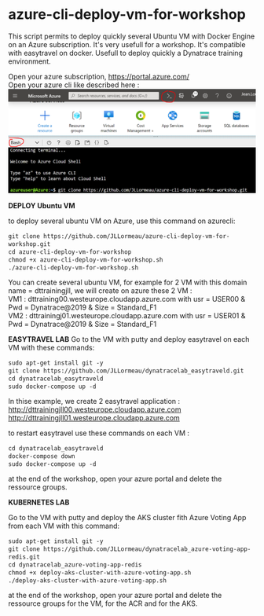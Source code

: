 # azure-cli-deploy-vm-for-workshop
This script permits to deploy quickly several Ubuntu VM with Docker Engine on an Azure subscription. It's very usefull for a workshop. It's compatible with easytravel on docker. Usefull to deploy quickly a Dynatrace training environment.

Open your azure subscription, https://portal.azure.com/  
Open your azure cli like described here :  
![azurecli](azurecli.png)

**DEPLOY Ubuntu VM**

to deploy several ubuntu VM on Azure, use this command on azurecli:  

    git clone https://github.com/JLLormeau/azure-cli-deploy-vm-for-workshop.git  
    cd azure-cli-deploy-vm-for-workshop  
    chmod +x azure-cli-deploy-vm-for-workshop.sh  
    ./azure-cli-deploy-vm-for-workshop.sh  

You can create several ubuntu VM, for example for 2 VM with this domain name = dttrainingjll, we will create on azure these 2 VM :  
VM1 : dttraining00.westeurope.cloudapp.azure.com with usr = USER00 & Pwd = Dynatrace@2019 & Size = Standard_F1  
VM2 : dttrainingj01.westeurope.cloudapp.azure.com with usr = USER01 & Pwd = Dynatrace@2019 & Size = Standard_F1  


**EASYTRAVEL LAB**
Go to the VM with putty and deploy easytravel on each VM with these commands:   
   
    sudo apt-get install git -y  
    git clone https://github.com/JLLormeau/dynatracelab_easytraveld.git  
    cd dynatracelab_easytraveld  
    sudo docker-compose up -d  

In thise example, we create 2 easytravel application :  
http://dttrainingjll00.westeurope.cloudapp.azure.com  
http://dttrainingjll01.westeurope.cloudapp.azure.com  

to restart easytravel use these commands on each VM :  
    
    cd dynatracelab_easytraveld  
    docker-compose down  
    sudo docker-compose up -d  

at the end of the workshop, open your azure portal and delete the ressource groups.  

**KUBERNETES LAB**

Go to the VM with putty and deploy the AKS cluster fith Azure Voting App from each VM with this command:
    
    sudo apt-get install git -y  
    git clone https://github.com/JLLormeau/dynatracelab_azure-voting-app-redis.git  
    cd dynatracelab_azure-voting-app-redis  
    chmod +x deploy-aks-cluster-with-azure-voting-app.sh  
    ./deploy-aks-cluster-with-azure-voting-app.sh  

at the end of the workshop, open your azure portal and delete the ressource groups for the VM, for the ACR and for the AKS.  

